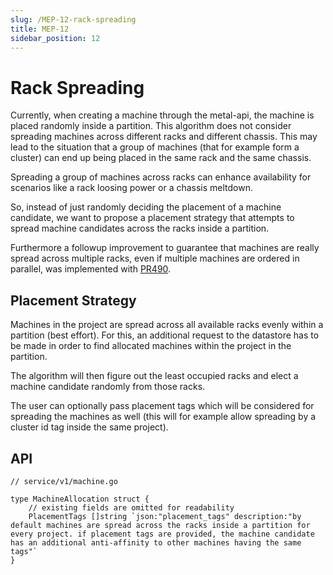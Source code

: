 ```yaml
---
slug: /MEP-12-rack-spreading
title: MEP-12
sidebar_position: 12
---
```


# Rack Spreading

Currently, when creating a machine through the metal-api, the machine is placed randomly inside a partition. This algorithm does not consider spreading machines across different racks and different chassis. This may lead to the situation that a group of machines (that for example form a cluster) can end up being placed in the same rack and the same chassis.

Spreading a group of machines across racks can enhance availability for scenarios like a rack loosing power or a chassis meltdown.

So, instead of just randomly deciding the placement of a machine candidate, we want to propose a placement strategy that attempts to spread machine candidates across the racks inside a partition.

Furthermore a followup improvement to guarantee that machines are really spread across multiple racks, even if multiple machines are ordered in parallel, was implemented with [PR490](https://github.com/metal-stack/metal-api/pull/490).

## Placement Strategy

Machines in the project are spread across all available racks evenly within a partition (best effort). For this, an additional request to the datastore has to be made in order to find allocated machines within the project in the partition.

The algorithm will then figure out the least occupied racks and elect a machine candidate randomly from those racks.

The user can optionally pass placement tags which will be considered for spreading the machines as well (this will for example allow spreading by a cluster id tag inside the same project).

## API

```golang
// service/v1/machine.go

type MachineAllocation struct {
    // existing fields are omitted for readability
    PlacementTags []string `json:"placement_tags" description:"by default machines are spread across the racks inside a partition for every project. if placement tags are provided, the machine candidate has an additional anti-affinity to other machines having the same tags"`
}
```
